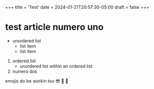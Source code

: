 +++
title = 'Test'
date = 2024-01-21T20:57:30-05:00
draft = false
+++

# test article numero uno

- unordered list
    - list item
    - list item

1. ordered list
    - unordered list within an ordered list
2. numero dos

emojis do be workin too :sunglasses: :punch: :tada: